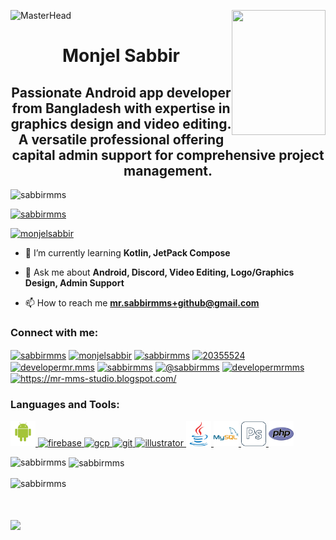 ![MasterHead](https://3.bp.blogspot.com/-dB6ndKqIAuI/XdWeOASO5AI/AAAAAAAANZA/MSbT9mh6bukxkI-tqnu_GARIZZV5WNVhQCLcBGAsYHQ/s1600/image1.gif)
<img src="https://media.discordapp.net/attachments/1104657948866773063/1176096526951514172/psu_Large.jpg?ex=65eed33e&is=65dc5e3e&hm=612a8ce97fa519881d2cf22d4c0e13735a7af832193b6d394fa253f57a250c83&=" align="right"
      width="150" height="200">
<h1 align="center">Monjel Sabbir</h1>
<h2 align="center">Passionate Android app developer from Bangladesh with expertise in graphics design and video editing. A versatile professional offering capital admin support for comprehensive project management.</h2>

<p align="left"> <img src="https://komarev.com/ghpvc/?username=sabbirmms&label=Profile%20views&color=0e75b6&style=flat" alt="sabbirmms" /> </p>

<p align="left"> <a href="https://github.com/ryo-ma/github-profile-trophy"><img src="https://github-profile-trophy.vercel.app/?username=sabbirmms" alt="sabbirmms" /></a> </p>

<p align="left"> <a href="https://twitter.com/monjelsabbir" target="blank"><img src="https://img.shields.io/twitter/follow/monjelsabbir?logo=twitter&style=for-the-badge" alt="monjelsabbir" /></a> </p>

- 🌱 I’m currently learning **Kotlin, JetPack Compose**

- 💬 Ask me about **Android, Discord, Video Editing, Logo/Graphics Design, Admin Support**

- 📫 How to reach me **mr.sabbirmms+github@gmail.com**

<h3 align="left">Connect with me:</h3>
<p align="left">
<a href="https://dev.to/sabbirmms" target="blank"><img align="center" src="https://raw.githubusercontent.com/rahuldkjain/github-profile-readme-generator/master/src/images/icons/Social/devto.svg" alt="sabbirmms" height="30" width="40" /></a>
<a href="https://twitter.com/monjelsabbir" target="blank"><img align="center" src="https://raw.githubusercontent.com/rahuldkjain/github-profile-readme-generator/master/src/images/icons/Social/twitter.svg" alt="monjelsabbir" height="30" width="40" /></a>
<a href="https://linkedin.com/in/sabbirmms" target="blank"><img align="center" src="https://raw.githubusercontent.com/rahuldkjain/github-profile-readme-generator/master/src/images/icons/Social/linked-in-alt.svg" alt="sabbirmms" height="30" width="40" /></a>
<a href="https://stackoverflow.com/users/20355524" target="blank"><img align="center" src="https://raw.githubusercontent.com/rahuldkjain/github-profile-readme-generator/master/src/images/icons/Social/stack-overflow.svg" alt="20355524" height="30" width="40" /></a>
<a href="https://fb.com/developermr.mms" target="blank"><img align="center" src="https://raw.githubusercontent.com/rahuldkjain/github-profile-readme-generator/master/src/images/icons/Social/facebook.svg" alt="developermr.mms" height="30" width="40" /></a>
<a href="https://instagram.com/sabbirmms" target="blank"><img align="center" src="https://raw.githubusercontent.com/rahuldkjain/github-profile-readme-generator/master/src/images/icons/Social/instagram.svg" alt="sabbirmms" height="30" width="40" /></a>
<a href="https://medium.com/@sabbirmms" target="blank"><img align="center" src="https://raw.githubusercontent.com/rahuldkjain/github-profile-readme-generator/master/src/images/icons/Social/medium.svg" alt="@sabbirmms" height="30" width="40" /></a>
<a href="https://www.youtube.com/c/developermrmms" target="blank"><img align="center" src="https://raw.githubusercontent.com/rahuldkjain/github-profile-readme-generator/master/src/images/icons/Social/youtube.svg" alt="developermrmms" height="30" width="40" /></a>
<a href="/https://mr-mms-studio.blogspot.com/" target="blank"><img align="center" src="https://raw.githubusercontent.com/rahuldkjain/github-profile-readme-generator/master/src/images/icons/Social/rss.svg" alt="https://mr-mms-studio.blogspot.com/" height="30" width="40" /></a>
</p>

<h3 align="left">Languages and Tools:</h3>
<p align="left"> <a href="https://developer.android.com" target="_blank" rel="noreferrer"> <img src="https://raw.githubusercontent.com/devicons/devicon/master/icons/android/android-original-wordmark.svg" alt="android" width="40" height="40"/> </a> <a href="https://firebase.google.com/" target="_blank" rel="noreferrer"> <img src="https://www.vectorlogo.zone/logos/firebase/firebase-icon.svg" alt="firebase" width="40" height="40"/> </a> <a href="https://cloud.google.com" target="_blank" rel="noreferrer"> <img src="https://www.vectorlogo.zone/logos/google_cloud/google_cloud-icon.svg" alt="gcp" width="40" height="40"/> </a> <a href="https://git-scm.com/" target="_blank" rel="noreferrer"> <img src="https://www.vectorlogo.zone/logos/git-scm/git-scm-icon.svg" alt="git" width="40" height="40"/> </a> <a href="https://www.adobe.com/in/products/illustrator.html" target="_blank" rel="noreferrer"> <img src="https://www.vectorlogo.zone/logos/adobe_illustrator/adobe_illustrator-icon.svg" alt="illustrator" width="40" height="40"/> </a> <a href="https://www.java.com" target="_blank" rel="noreferrer"> <img src="https://raw.githubusercontent.com/devicons/devicon/master/icons/java/java-original.svg" alt="java" width="40" height="40"/> </a> <a href="https://www.mysql.com/" target="_blank" rel="noreferrer"> <img src="https://raw.githubusercontent.com/devicons/devicon/master/icons/mysql/mysql-original-wordmark.svg" alt="mysql" width="40" height="40"/> </a> <a href="https://www.photoshop.com/en" target="_blank" rel="noreferrer"> <img src="https://raw.githubusercontent.com/devicons/devicon/master/icons/photoshop/photoshop-line.svg" alt="photoshop" width="40" height="40"/> </a> <a href="https://www.php.net" target="_blank" rel="noreferrer"> <img src="https://raw.githubusercontent.com/devicons/devicon/master/icons/php/php-original.svg" alt="php" width="40" height="40"/> </a> </p>

<p><img align="left" src="https://github-readme-stats.vercel.app/api/top-langs?username=sabbirmms&show_icons=true&locale=en&layout=compact" alt="sabbirmms" /></p>

<p>&nbsp;<img align="center" src="https://github-readme-stats.vercel.app/api?username=sabbirmms&show_icons=true&locale=en" alt="sabbirmms" /></p>

<p><img align="center" src="https://github-readme-streak-stats.herokuapp.com/?user=sabbirmms&" alt="sabbirmms" /></p>

# ![](https://cdn.discordapp.com/attachments/1104657948866773063/1104658590595301487/cover.jpg)
